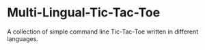 # Multi-Lingual-Tic-Tac-Toe
A collection of simple command line Tic-Tac-Toe written in different languages.
